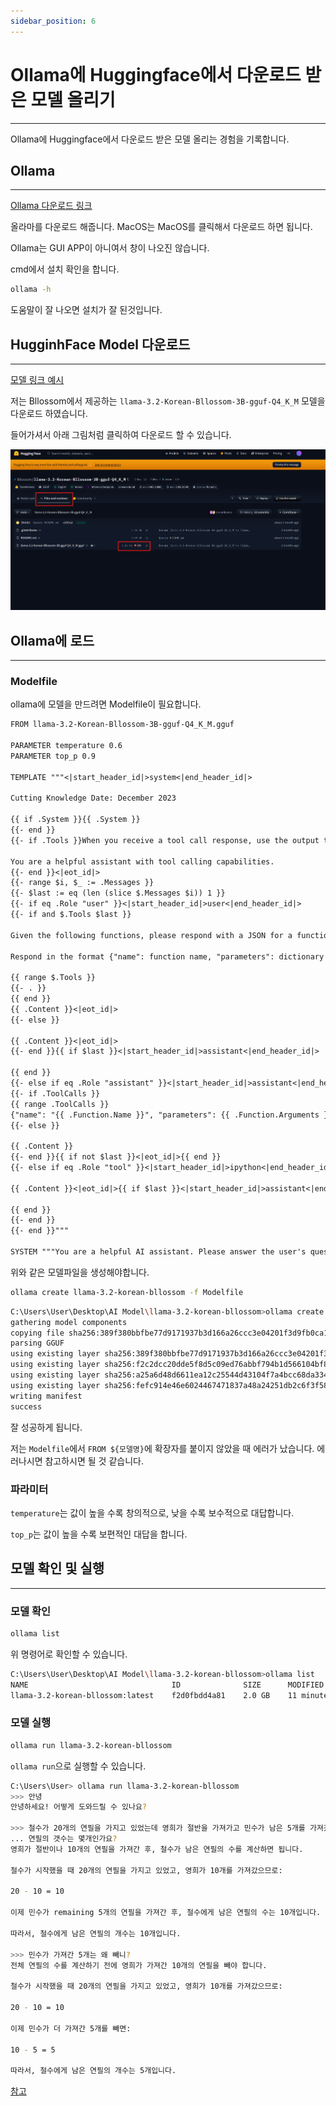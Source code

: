 ```yaml
---
sidebar_position: 6
---
```


# Ollama에 Huggingface에서 다운로드 받은 모델 올리기
---

Ollama에 Huggingface에서 다운로드 받은 모델 올리는 경험을 기록합니다.


## Ollama
---

[Ollama 다운로드 링크](https://ollama.com/download/windows)

올라마를 다운로드 해줍니다. MacOS는 MacOS를 클릭해서 다운로드 하면 됩니다.

Ollama는 GUI APP이 아니여서 창이 나오진 않습니다.

cmd에서 설치 확인을 합니다.

```bash
ollama -h
```

도움말이 잘 나오면 설치가 잘 된것입니다.


## HugginhFace Model 다운로드
---

[모델 링크 예시](https://huggingface.co/Bllossom/llama-3.2-Korean-Bllossom-3B-gguf-Q4_K_M)

저는 Bllossom에서 제공하는 `llama-3.2-Korean-Bllossom-3B-gguf-Q4_K_M` 모델을 다운로드 하였습니다.

들어가셔서 아래 그림처럼 클릭하여 다운로드 할 수 있습니다.

![alt text](./img/6/image.png)


## Ollama에 로드
---

### Modelfile

ollama에 모델을 만드려면 Modelfile이 필요합니다.

```txt
FROM llama-3.2-Korean-Bllossom-3B-gguf-Q4_K_M.gguf

PARAMETER temperature 0.6
PARAMETER top_p 0.9

TEMPLATE """<|start_header_id|>system<|end_header_id|>

Cutting Knowledge Date: December 2023

{{ if .System }}{{ .System }}
{{- end }}
{{- if .Tools }}When you receive a tool call response, use the output to format an answer to the orginal user question.

You are a helpful assistant with tool calling capabilities.
{{- end }}<|eot_id|>
{{- range $i, $_ := .Messages }}
{{- $last := eq (len (slice $.Messages $i)) 1 }}
{{- if eq .Role "user" }}<|start_header_id|>user<|end_header_id|>
{{- if and $.Tools $last }}

Given the following functions, please respond with a JSON for a function call with its proper arguments that best answers the given prompt.

Respond in the format {"name": function name, "parameters": dictionary of argument name and its value}. Do not use variables.

{{ range $.Tools }}
{{- . }}
{{ end }}
{{ .Content }}<|eot_id|>
{{- else }}

{{ .Content }}<|eot_id|>
{{- end }}{{ if $last }}<|start_header_id|>assistant<|end_header_id|>

{{ end }}
{{- else if eq .Role "assistant" }}<|start_header_id|>assistant<|end_header_id|>
{{- if .ToolCalls }}
{{ range .ToolCalls }}
{"name": "{{ .Function.Name }}", "parameters": {{ .Function.Arguments }}}{{ end }}
{{- else }}

{{ .Content }}
{{- end }}{{ if not $last }}<|eot_id|>{{ end }}
{{- else if eq .Role "tool" }}<|start_header_id|>ipython<|end_header_id|>

{{ .Content }}<|eot_id|>{{ if $last }}<|start_header_id|>assistant<|end_header_id|>

{{ end }}
{{- end }}
{{- end }}"""

SYSTEM """You are a helpful AI assistant. Please answer the user's questions kindly. 당신은 유능한 AI 어시스턴트 입니다. 사용자의 질문에 대해 친절하게 답변해주세요."""
```

위와 같은 모델파일을 생성해야합니다.

```bash
ollama create llama-3.2-korean-bllossom -f Modelfile
```


```bash
C:\Users\User\Desktop\AI Model\llama-3.2-korean-bllossom>ollama create llama-3.2-korean-bllossom -f Modelfile
gathering model components
copying file sha256:389f380bbfbe77d9171937b3d166a26ccc3e04201f3d9fb0ca1b5e01b6787621 100%
parsing GGUF
using existing layer sha256:389f380bbfbe77d9171937b3d166a26ccc3e04201f3d9fb0ca1b5e01b6787621
using existing layer sha256:f2c2dcc20dde5f8d5c09ed76abbf794b1d566104bf81c3e71e5514c729ba6f37
using existing layer sha256:a25a6d48d6611ea12c25544d43104f7a4bcc68da33459f80e9bd0b5835ce05a4
using existing layer sha256:fefc914e46e6024467471837a48a24251db2c6f3f58395943da7bf9dc6f70fb6
writing manifest
success
```

잘 성공하게 됩니다.

저는 `Modelfile`에서 `FROM ${모델명}`에 확장자를 붙이지 않았을 때 에러가 났습니다. 에러나시면 참고하시면 될 것 같습니다. 

### 파라미터

`temperature`는 값이 높을 수록 창의적으로, 낮을 수록 보수적으로 대답합니다.

`top_p`는 값이 높을 수록 보편적인 대답을 합니다.



## 모델 확인 및 실행
---

### 모델 확인

```bash
ollama list
```

위 명령어로 확인할 수 있습니다.

```bash
C:\Users\User\Desktop\AI Model\llama-3.2-korean-bllossom>ollama list
NAME                                ID              SIZE      MODIFIED
llama-3.2-korean-bllossom:latest    f2d0fbdd4a81    2.0 GB    11 minutes ago
```

### 모델 실행

```bash
ollama run llama-3.2-korean-bllossom
```

`ollama run`으로 실행할 수 있습니다.


```bash
C:\Users\User> ollama run llama-3.2-korean-bllossom
>>> 안녕
안녕하세요! 어떻게 도와드릴 수 있나요?

>>> 철수가 20개의 연필을 가지고 있었는데 영희가 절반을 가져가고 민수가 남은 5개를 가져갔으면 철수에게 남은
... 연필의 갯수는 몇개인가요?
영희가 절반이나 10개의 연필을 가져간 후, 철수가 남은 연필의 수를 계산하면 됩니다.

철수가 시작했을 때 20개의 연필을 가지고 있었고, 영희가 10개를 가져갔으므로:

20 - 10 = 10

이제 민수가 remaining 5개의 연필을 가져간 후, 철수에게 남은 연필의 수는 10개입니다.

따라서, 철수에게 남은 연필의 개수는 10개입니다.

>>> 민수가 가져간 5개는 왜 빼니?
전체 연필의 수를 계산하기 전에 영희가 가져간 10개의 연필을 빼야 합니다.

철수가 시작했을 때 20개의 연필을 가지고 있었고, 영희가 10개를 가져갔으므로:

20 - 10 = 10

이제 민수가 더 가져간 5개를 빼면:

10 - 5 = 5

따라서, 철수에게 남은 연필의 개수는 5개입니다.
```



[참고](https://hyunicecream.tistory.com/126)